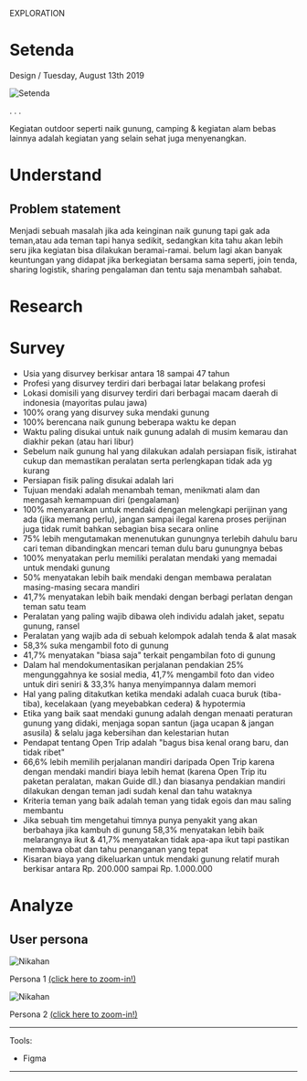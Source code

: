 <p class="type">EXPLORATION</p>

# Setenda

<p class="meta">Design  /  Tuesday, August 13th 2019</p>

![Setenda](../assets/images/works/details/188-sejalan/setenda.jpg)

<p class="caption">. . .</p>

Kegiatan outdoor seperti naik gunung, camping & kegiatan alam bebas lainnya adalah kegiatan yang selain sehat juga menyenangkan.

# Understand

## Problem statement

Menjadi sebuah masalah jika ada keinginan naik gunung tapi gak ada teman,atau ada teman tapi hanya sedikit, sedangkan kita tahu akan lebih seru jika kegiatan bisa dilakukan beramai-ramai. belum lagi akan banyak keuntungan yang didapat jika berkegiatan bersama sama seperti, join tenda, sharing logistik, sharing pengalaman dan tentu saja menambah sahabat.

# Research

# Survey

- Usia yang disurvey berkisar antara 18 sampai 47 tahun
- Profesi yang disurvey terdiri dari berbagai latar belakang profesi
- Lokasi domisili yang disurvey terdiri dari berbagai macam daerah di indonesia (mayoritas pulau jawa)
- 100% orang yang disurvey suka mendaki gunung
- 100% berencana naik gunung beberapa waktu ke depan
- Waktu paling disukai untuk naik gunung adalah di musim kemarau dan diakhir pekan (atau hari libur)
- Sebelum naik gunung hal yang dilakukan adalah persiapan fisik, istirahat cukup dan memastikan peralatan serta perlengkapan tidak ada yg kurang
- Persiapan fisik paling disukai adalah lari
- Tujuan mendaki adalah menambah teman, menikmati alam dan mengasah kemampuan diri (pengalaman)
- 100% menyarankan untuk mendaki dengan melengkapi perijinan yang ada (jika memang perlu), jangan sampai ilegal karena proses perijinan juga tidak rumit bahkan sebagian bisa secara online
- 75% lebih mengutamakan menenutukan gunungnya terlebih dahulu baru cari teman dibandingkan mencari teman dulu baru gunungnya bebas
- 100% menyatakan perlu memiliki peralatan mendaki yang memadai untuk mendaki gunung
- 50% menyatakan lebih baik mendaki dengan membawa peralatan masing-masing secara mandiri
- 41,7% menyatakan lebih baik mendaki dengan berbagi perlatan dengan teman satu team
- Peralatan yang paling wajib dibawa oleh individu adalah jaket, sepatu gunung, ransel
- Peralatan yang wajib ada di sebuah kelompok adalah tenda & alat masak
- 58,3% suka mengambil foto di gunung
- 41,7% menyatakan "biasa saja" terkait pengambilan foto di gunung
- Dalam hal mendokumentasikan perjalanan pendakian 25% mengunggahnya ke sosial media, 41,7% mengambil foto dan video untuk diri seniri & 33,3% hanya menyimpannya dalam memori
- Hal yang paling ditakutkan ketika mendaki adalah cuaca buruk (tiba-tiba), kecelakaan (yang meyebabkan cedera) & hypotermia
- Etika yang baik saat mendaki gunung adalah dengan menaati peraturan gunung yang didaki, menjaga sopan santun (jaga ucapan & jangan asusila) & selalu jaga kebersihan dan kelestarian hutan
- Pendapat tentang Open Trip adalah "bagus bisa kenal orang baru, dan tidak ribet"
- 66,6% lebih memilih perjalanan mandiri daripada Open Trip karena dengan mendaki mandiri biaya lebih hemat (karena Open Trip itu paketan peralatan, makan Guide dll.) dan biasanya pendakian mandiri dilakukan dengan teman jadi sudah kenal dan tahu wataknya
- Kriteria teman yang baik adalah teman yang tidak egois dan mau saling membantu
- Jika sebuah tim mengetahui timnya punya penyakit yang akan berbahaya jika kambuh di gunung 58,3% menyatakan lebih baik melarangnya ikut & 41,7% menyatakan tidak apa-apa ikut tapi pastikan membawa obat dan tahu penanganan yang tepat
- Kisaran biaya yang dikeluarkan untuk mendaki gunung relatif murah berkisar antara Rp. 200.000 sampai Rp. 1.000.000

# Analyze

## User persona

![Nikahan](../assets/images/works/details/188-sejalan/persona-1-SETENDA.jpg)

<p class="caption">Persona 1 <a href="../assets/images/works/details/188-sejalan/persona-1-SETENDA.jpg" target="_blank">(click here to zoom-in!)</a></p>

![Nikahan](../assets/images/works/details/188-sejalan/persona-2-SETENDA.jpg)

<p class="caption">Persona 2 <a href="../assets/images/works/details/188-sejalan/persona-2-SETENDA.jpg" target="_blank">(click here to zoom-in!)</a></p>

---
<p></p>

Tools:
- Figma

---
<p></p>

<!--

Idenya sih biar bisa mempertemukan orang yg mau naik gunung tapi cupu dan gak punya alat, dan si anak gunung yg mau naik gunung dan punya alat (misal kelebihan kapasitas tenda) tapi gak ada teman.

Ini terinspirasi dari ide pendaki keren asal Jawa Barat, Abang [Zeihan Aulia](https://www.facebook.com/pointrocket?__tn__=%2CdK-R-R&eid=ARCGuHbTzQPm4geUvTtenmzDwfinHlugkhlrQp_fepkIzYVddg0wYMEc7E2sQgb-fA1SCgn3Qsct9hak&fref=mentions)

Honorable mention: [Pratama Andry](https://www.facebook.com/ayahkode?__tn__=%2CdK-R-R&eid=ARCfo_LXzvicxepYkc7pc8tMOxaf1wKRiq0MMcb6WZuSVD9ukMgY4x6PIHS5S4UNSw6jljq27f6c7Sd6&fref=mentions)

[#janganmalasmikirsolusi](https://www.facebook.com/hashtag/janganmalasmikirsolusi?source=feed_text&epa=HASHTAG) [#lihatsekitar](https://www.facebook.com/hashtag/lihatsekitar?source=feed_text&epa=HASHTAG) [#ui](https://www.facebook.com/hashtag/ui?source=feed_text&epa=HASHTAG) [#ux](https://www.facebook.com/hashtag/ux?source=feed_text&epa=HASHTAG) [#design](https://www.facebook.com/hashtag/design?source=feed_text&epa=HASHTAG)

-->

<!---

### What

Kegiatan outdoor seperti naik gunung, camping, kegiatan alam bebas lainnya adalah kegiatan yang selain sehat juga menyenangkan.

Menjadi sebuah masalah jika ada keinginan naik gunung tapi gak ada teman,atau ada teman tapi hanya sedikit, sedangkan kita tahu akan lebih seru jika kegiatan bisa dilakukan beramai-ramai. belum lagi akan banyak keuntungan yang didapat jika berkegiatan bersama sama seperti, join tenda, sharing logistik, sharing pengalaman dan tentu saja menambah sahabat.

### What if

Bagaimana jika ada suatu wadah yang dapat mempertemukan orang-orang yang ingin berkegiatan di suatu tempat dan waktu yang sama. bahkan bisa mengajak teman teman yang lain untuk bergabung.

### Why

Karena jika muncul keinginan naik gunung dan kegiatan lainnya namun tidak ada kawan yang diajak dapat membuat keinginan tersebut kendor bahkan hilang sama sekali.

Kalaupun dipaksakan berangkat, terlalu sepi karena berangkat sendiri atau satu teman dapat mengurangi keseruan kegiatan. jika kegiatan itu dilaksanakan beramai-ramai akan lebih seru.

Belum lagi semisal ada masalah teknis semisal tenda yang hanya cukup 2 orang namun yang akan berangkat adalah 3 orang. namun di sisi lain mungkin ada yang berangkat 3 orang namun membawa tenda kapasitas 4 orang.

### How

* Membuat suatu wadah tempat orang bisa mengajak orang untuk join naik gunung bersama
* Membuat orang bisa sharing tenda
* Membuat orang bisa sharing logistik
* Membuat orang dapat saling membantu dalam hal pengalaman
* Melihat orang yang ikut dalam rombongan dari track record-nya naik gunung

<p class="caption">. . .</p>

![Sejalan](https://farooq-agent.web.app/assets/images/works/large/sejalan.jpg)

<p class="caption">v0.1</p>

Tools:
- Adobe XD

-->
